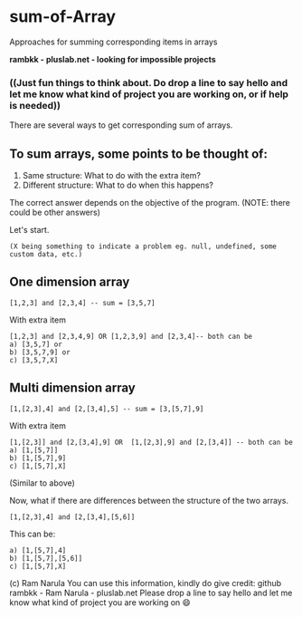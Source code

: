 # sum-of-Array
Approaches for summing corresponding items in arrays

**rambkk - pluslab.net - looking for impossible projects**
### ((Just fun things to think about. Do drop a line to say hello and let me know what kind of project you are working on, or if help is needed))

There are several ways to get corresponding sum of arrays.

## To sum arrays, some points to be thought of:
1) Same structure: What to do with the extra item?
2) Different structure: What to do when this happens?

The correct answer depends on the objective of the program.
(NOTE: there could be other answers)

Let's start.
```
(X being something to indicate a problem eg. null, undefined, some custom data, etc.)
```



## One dimension array
```
[1,2,3] and [2,3,4] -- sum = [3,5,7] 
```

With extra item
```
[1,2,3] and [2,3,4,9] OR [1,2,3,9] and [2,3,4]-- both can be
a) [3,5,7] or 
b) [3,5,7,9] or 
c) [3,5,7,X] 
```

## Multi dimension array
```
[1,[2,3],4] and [2,[3,4],5] -- sum = [3,[5,7],9]
```
With extra item
```
[1,[2,3]] and [2,[3,4],9] OR  [1,[2,3],9] and [2,[3,4]] -- both can be
a) [1,[5,7]]
b) [1,[5,7],9]
c) [1,[5,7],X]
```
(Similar to above)

Now, what if there are differences between the structure of the two arrays.
```
[1,[2,3],4] and [2,[3,4],[5,6]] 
```
This can be:
```
a) [1,[5,7],4]
b) [1,[5,7],[5,6]]
c) [1,[5,7],X]
```


(c) Ram Narula You can use this information, kindly do give credit: github rambkk - Ram Narula - pluslab.net
Please drop a line to say hello and let me know what kind of project you are working on 😄

